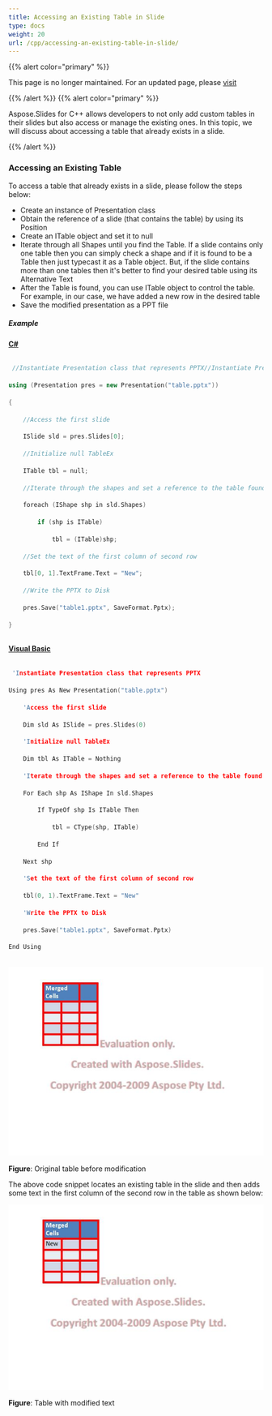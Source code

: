 ```yaml
---
title: Accessing an Existing Table in Slide
type: docs
weight: 20
url: /cpp/accessing-an-existing-table-in-slide/
---
```


{{% alert color="primary" %}} 

This page is no longer maintained. For an updated page, please [visit](/slides/cpp/adding-updating-and-manipulating-tables/)

{{% /alert %}} {{% alert color="primary" %}} 

Aspose.Slides for C++ allows developers to not only add custom tables in their slides but also access or manage the existing ones. In this topic, we will discuss about accessing a table that already exists in a slide.

{{% /alert %}} 
### **Accessing an Existing Table**
To access a table that already exists in a slide, please follow the steps below:

- Create an instance of Presentation class
- Obtain the reference of a slide (that contains the table) by using its Position
- Create an ITable object and set it to null
- Iterate through all Shapes until you find the Table. If a slide contains only one table then you can simply check a shape and if it is found to be a Table then just typecast it as a Table object. But, if the slide contains more than one tables then it's better to find your desired table using its Alternative Text
- After the Table is found, you can use ITable object to control the table. For example, in our case, we have added a new row in the desired table
- Save the modified presentation as a PPT file
##### **Example**
[**C#**]()

``` cpp

 //Instantiate Presentation class that represents PPTX//Instantiate Presentation class that represents PPTX

using (Presentation pres = new Presentation("table.pptx"))

{

    //Access the first slide

    ISlide sld = pres.Slides[0];

    //Initialize null TableEx

    ITable tbl = null;

    //Iterate through the shapes and set a reference to the table found

    foreach (IShape shp in sld.Shapes)

        if (shp is ITable)

            tbl = (ITable)shp;

    //Set the text of the first column of second row

    tbl[0, 1].TextFrame.Text = "New";

    //Write the PPTX to Disk

    pres.Save("table1.pptx", SaveFormat.Pptx);

}



```

[**Visual Basic**]()

``` cpp

 'Instantiate Presentation class that represents PPTX

Using pres As New Presentation("table.pptx")

	'Access the first slide

	Dim sld As ISlide = pres.Slides(0)

	'Initialize null TableEx

	Dim tbl As ITable = Nothing

	'Iterate through the shapes and set a reference to the table found

	For Each shp As IShape In sld.Shapes

		If TypeOf shp Is ITable Then

			tbl = CType(shp, ITable)

		End If

	Next shp

	'Set the text of the first column of second row

	tbl(0, 1).TextFrame.Text = "New"

	'Write the PPTX to Disk

	pres.Save("table1.pptx", SaveFormat.Pptx)

End Using



```

![todo:image_alt_text](Accessing%20an%20Existing%20Table%20in%20SlideEx-00.png)

**Figure**: Original table before modification

The above code snippet locates an existing table in the slide and then adds some text in the first column of the second row in the table as shown below:

![todo:image_alt_text](Accessing%20an%20Existing%20Table%20in%20SlideEx-002.png)

**Figure**: Table with modified text
